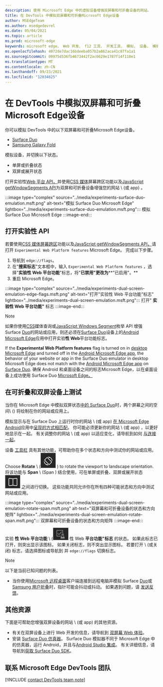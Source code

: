 ```yaml
---
description: 使用 Microsoft Edge 中的虚拟设备增强双屏幕和可折叠设备的网站。
title: 在 DevTools 中模拟双屏幕和可折叠Microsoft Edge设备
author: MSEdgeTeam
ms.author: msedgedevrel
ms.date: 05/04/2021
ms.topic: article
ms.prod: microsoft-edge
keywords: microsoft edge， Web 开发， f12 工具， 开发工具， 模拟， 设备， 模拟， 移动， 双屏， 可折叠， Surface Duo， Samsung 用户折叠
ms.openlocfilehash: 4072de7dac16bdeeba057b2a862aca41c87fa1a1
ms.sourcegitcommit: 09975d536fb4673442f2ac6629e1787f14f110e1
ms.translationtype: MT
ms.contentlocale: zh-CN
ms.lasthandoff: 09/23/2021
ms.locfileid: "12034625"
---
```

# <a name="emulate-dual-screen-and-foldable-devices-in-microsoft-edge-devtools"></a>在 DevTools 中模拟双屏幕和可折叠Microsoft Edge设备

你可以模拟 DevTools 中的以下双屏幕和可折叠Microsoft Edge设备。

*   [Surface Duo][SurfaceDevicesDuo]
*   [Samsung Galaxy Fold][SamsungMobileGalaxyFold]

模拟设备，并切换以下状态。

*   单屏或折叠状态
*   双屏或展开状态

打开实验性[Web 平台 API，](#turn-on-experimental-apis)并使用[CSS 媒体][DualScreenDocsCssMedia]屏幕跨区功能以及[JavaScript getWindowSegments API][DualScreenDocsJSAPI]为双屏和可折叠设备增强您的网站 \ (或 app\) 。

:::image type="complex" source="../media/experiments-surface-duo-emulation.msft.png" alt-text="模拟 Surface Duo Microsoft Edge" lightbox="../media/experiments-surface-duo-emulation.msft.png":::
   模拟 Surface Duo Microsoft Edge
:::image-end:::

## <a name="turn-on-experimental-apis"></a>打开实验性 API

若要使用[CSS 媒体屏幕跨区][DualScreenDocsCssMedia]功能以及[JavaScript getWindowSegments API，][DualScreenDocsJSAPI]请打开 `Experimental Web Platform features` Microsoft Edge。  完成以下步骤。

1.  导航到 `edge://flags`。
1.  在"**搜索标志**"文本框中，输入 `Experimental Web Platform features` ，选择"**实验性 Web 平台功能**"标志，将"**已禁用"更改为****"已启用"。**
1.  重启 Microsoft Edge。

:::image type="complex" source="../media/experiments-dual-screen-emulation-edge-flags.msft.png" alt-text="打开&quot;实验性 Web 平台功能&quot;标志" lightbox="../media/experiments-dual-screen-emulation.msft.png":::
   打开" **实验性 Web 平台功能"** 标志
:::image-end:::

> [!NOTE]
> 如果你使用[CSS][DualScreenDocsCssMedia]媒体查询或[JavaScript Windows Segment][DualScreenDocsJSAPI]枚举 API 增强 Surface [Duo][SurfaceDevicesDuo]的网站或应用，则还必须在[Surface Duo][SurfaceDevicesDuo]设备上的[Android Microsoft Edge][GooglePlayMicrosoftEdge]应用中打开实验**性 Web**平台功能标志。
>
> If the **Experimental Web Platform features** flag is turned on in [desktop Microsoft Edge][MicrosoftEdge] and turned off in the [Android Microsoft Edge app][GooglePlayMicrosoftEdge], the behavior of your website or app in the Surface Duo emulator in desktop Microsoft Edge does not match with the [Android Microsoft Edge app][GooglePlayMicrosoftEdge] on [Surface Duo][SurfaceDevicesDuo].  确保 Android 和桌面设备之间的标志Microsoft Edge，以在桌面设备上成功使用 Surface Duo [Microsoft Edge。][MicrosoftEdge]

## <a name="test-on-foldable-and-dual-screen-devices"></a>在可折叠和双屏设备上测试

当你在 Microsoft Edge 中模拟双屏状态[中的 Surface Duo][SurfaceDevicesDuo]时，两个屏幕之间的空间\ (\) 将绘制在你的网站或应用上。

模拟显示与在 Surface Duo 上运行时你的网站 \ (或 app\) [在 Microsoft Edge Android][GooglePlayMicrosoftEdge]应用中[呈现的方式相匹配][SurfaceDevicesDuo]。  你可能必须更新你的网站 \ (或 app\) ，以更好地显示在一起。  有关调整你的网站 \ (或 app\) 以适应变化，请导航到如何 [与连接一起][DualScreenIntroductionHowWorkSeam]。

设备 [工具栏][DevtoolsDeviceModeIndexSimulateMobileViewport] 具有其他功能，可帮助你在多个状态和方向中测试你的网站或应用。  Choose **Rotate** \ (![ Rotate ](../media/rotate-dark-icon.msft.png) \) to rotate the viewport to landscape orientation. 将该功能与 **Span** \ (Span \) 结合使用，可在单屏或折叠、双屏或展开状态 ![ ](../media/span-dark-icon.msft.png) 之间进行切换。  这些功能共同允许你在所有四种可能状态和方向中测试网站或应用。

:::image type="complex" source="../media/experiments-dual-screen-emulation-rotate-span.msft.png" alt-text="双屏幕和可折叠设备的状态和方向矩阵" lightbox="../media/experiments-dual-screen-emulation-rotate-span.msft.png":::
   双屏幕和可折叠设备的状态和方向矩阵
:::image-end:::

实验 **性 Web 平台功能** \ (![ ExperimentalApis \) 图标显示"实验 ](../media/experimental-apis-dark-icon.msft.png) 性 Web **平台功能"标志** 的状态。  如果此标志已打开，则突出显示该图标。  如果关闭标志，则不突出显示图标。  若要打开 \ (或关闭\) 标志，请选择图标或导航到 并 `edge://flags` 切换标志。

> [!NOTE]
> 以下是当前已知问题的列表。
>
> *   当你使用[Microsoft 远程桌面][RemoteDesktopClientDocs]客户端连接到远程电脑并模拟 Surface [Duo][SurfaceDevicesDuo]或[Samsung 用户折叠][SamsungMobileGalaxyFold]时，指针可能会抖动或抖动。  如果遇到问题，请 [发送反馈](#getting-in-touch-with-the-microsoft-edge-devtools-team)。

## <a name="additional-resources"></a>其他资源

下面是可帮助您增强双屏设备的网站 \ (或 app\) 的其他资源。

*   有关在双屏设备上进行 Web 开发的信息，请导航到 [双屏幕 Web 体验][DualScreenWebIndex]。
*   安装 [Surface Duo 仿真器][DualScreenAndroidUseEmulator]。  Surface Duo 模拟器不同于 Microsoft Edge 中的仿真器，运行 Android，并且与[Android Studio 集成][AndroidDeveloperStudio]。  有关详细信息，请导航到[获取 Surface Duo SDK][DualScreenAndroidGetDuoSdk]。

## <a name="getting-in-touch-with-the-microsoft-edge-devtools-team"></a>联系 Microsoft Edge DevTools 团队

[!INCLUDE [contact DevTools team note](../includes/contact-devtools-team-note.md)]

<!-- links -->

[DevtoolsDeviceModeIndexSimulateMobileViewport]: ../device-mode/index.md#simulate-a-mobile-viewport "在 Microsoft Edge DevTools 中通过设备模式模拟移动设备 | Microsoft Edge"

[DualScreenWebIndex]: /dual-screen/web/index "双屏 Web 体验|Microsoft Docs"
[DualScreenAndroidGetDuoSdk]: /dual-screen/android/get-duo-sdk "获取 Surface Duo 模拟器|Microsoft Docs"
[DualScreenIntroductionHowWorkSeam]: /dual-screen/introduction#how-to-work-with-the-seam "如何处理接缝 - 双屏幕设备简介| Microsoft Docs"
[DualScreenAndroidUseEmulator]: /dual-screen/android/use-emulator "使用 Surface Duo 模拟器|Microsoft Docs"
[DualScreenDocsCssMedia]: /dual-screen/web/css-media-spanning "用于双屏幕检测的 CSS 媒体屏幕跨越功能 | Microsoft Docs"
[DualScreenDocsJSAPI]: /dual-screen/web/javascript-getwindowsegments "适用于双屏幕设备的 getWindowSegments JavaScript AP | Microsoft Docs"

[RemoteDesktopClientDocs]: /windows-server/remote/remote-desktop-services/clients/remote-desktop-clients "远程桌面客户端|Microsoft Docs"

[MicrosoftEdge]: https://www.microsoft.com/edge "Microsoft Edge"

[SurfaceDevicesDuo]: https://www.microsoft.com/surface/devices/surface-duo "Surface Duo |Microsoft Surface"

[AndroidDeveloperStudio]: https://developer.android.com/studio/ "Android Studio"

[GooglePlayMicrosoftEdge]: https://play.google.com/store/apps/details?id=com.microsoft.emmx "Microsoft Edge |Google Play"

[SamsungMobileGalaxyFold]: https://www.samsung.com/global/galaxy/galaxy-fold "百合|三星"
